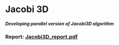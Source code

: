 # Jacobi 3D
##### Developing parallel version of Jacobi3D algorithm

### Report: [Jacobi3D_report.pdf](Jacobi3D_report.pdf)

